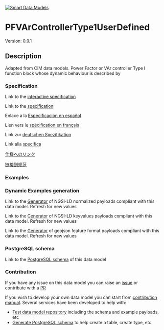 [![Smart Data Models](https://smartdatamodels.org/wp-content/uploads/2022/01/SmartDataModels_logo.png "Logo")](https://smartdatamodels.org)
# PFVArControllerType1UserDefined
Version: 0.0.1

## Description 

Adapted from CIM data models. Power Factor or VAr controller Type I function block whose dynamic behaviour is described by
### Specification

Link to the [interactive specification](https://swagger.lab.fiware.org/?url=https://smart-data-models.github.io/dataModel.EnergyCIM/PFVArControllerType1UserDefined/swagger.yaml)

Link to the [specification](https://github.com/smart-data-models/dataModel.EnergyCIM/blob/master/PFVArControllerType1UserDefined/doc/spec.md)

Enlace a la [Especificación en español](https://github.com/smart-data-models/dataModel.EnergyCIM/blob/master/PFVArControllerType1UserDefined/doc/spec_ES.md)

Lien vers le [spécification en français](https://github.com/smart-data-models/dataModel.EnergyCIM/blob/master/PFVArControllerType1UserDefined/doc/spec_FR.md)

Link zur [deutschen Spezifikation](https://github.com/smart-data-models/dataModel.EnergyCIM/blob/master/PFVArControllerType1UserDefined/doc/spec_DE.md)

Link alla [specifica](https://github.com/smart-data-models/dataModel.EnergyCIM/blob/master/PFVArControllerType1UserDefined/doc/spec_IT.md)

[仕様へのリンク](https://github.com/smart-data-models/dataModel.EnergyCIM/blob/master/PFVArControllerType1UserDefined/doc/spec_JA.md)

[链接到规范](https://github.com/smart-data-models/dataModel.EnergyCIM/blob/master/PFVArControllerType1UserDefined/doc/spec_ZH.md)
### Examples
### Dynamic Examples generation

Link to the [Generator](https://smartdatamodels.org/extra/ngsi-ld_generator.php?schemaUrl=https://raw.githubusercontent.com/smart-data-models/dataModel.EnergyCIM/master/PFVArControllerType1UserDefined/schema.json&email=info@smartdatamodels.org) of NGSI-LD normalized payloads compliant with this data model. Refresh for new values

Link to the [Generator](https://smartdatamodels.org/extra/ngsi-ld_generator_keyvalues.php?schemaUrl=https://raw.githubusercontent.com/smart-data-models/dataModel.EnergyCIM/master/PFVArControllerType1UserDefined/schema.json&email=info@smartdatamodels.org) of NGSI-LD keyvalues payloads compliant with this data model. Refresh for new values

Link to the [Generator](https://smartdatamodels.org/extra/geojson_features_generator.php?schemaUrl=https://raw.githubusercontent.com/smart-data-models/dataModel.EnergyCIM/master/PFVArControllerType1UserDefined/schema.json&email=info@smartdatamodels.org) of geojson feature format payloads compliant with this data model. Refresh for new values
### PostgreSQL schema

Link to the [PostgreSQL schema](https://github.com/smart-data-models/dataModel.EnergyCIM/blob/master/PFVArControllerType1UserDefined/schema.sql) of this data model
### Contribution

 If you have any issue on this data model you can raise an [issue](https://github.com/smart-data-models/dataModel.EnergyCIM/issues)  or contribute with a [PR](https://github.com/smart-data-models/dataModel.EnergyCIM/pulls)

 If you wish to develop your own data model you can start from [contribution manual](https://bit.ly/contribution_manual). Several services have been developed to help with: 
 - [Test data model repository](https://smartdatamodels.org/index.php/data-models-contribution-api/) including the schema and example payloads, etc
 - [Generate PostgreSQL schema](https://smartdatamodels.org/index.php/sql-service/) to help create a table, create type, etc
